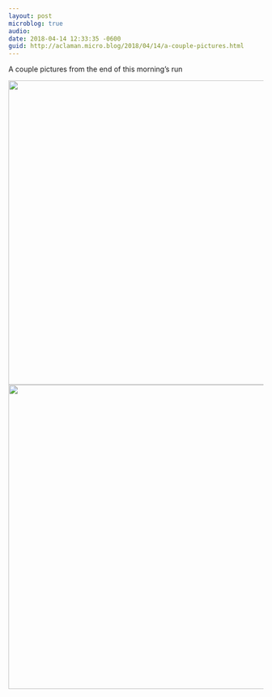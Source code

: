 ```yaml
---
layout: post
microblog: true
audio: 
date: 2018-04-14 12:33:35 -0600
guid: http://aclaman.micro.blog/2018/04/14/a-couple-pictures.html
---
```

A couple pictures from the end of this morning’s run

<img src="http://micro.alexclaman.com/uploads/2018/b861fc6a56.jpg" width="600" height="600" /><img src="http://micro.alexclaman.com/uploads/2018/5130b924a6.jpg" width="600" height="600" />
